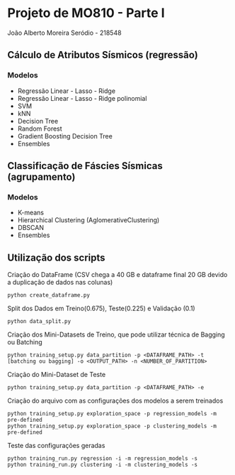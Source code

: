 # Projeto de MO810 - Parte I

João Alberto Moreira Seródio - 218548

## Cálculo de Atributos Sísmicos (regressão)

### Modelos

* Regressão Linear - Lasso - Ridge
* Regressão Linear - Lasso - Ridge polinomial
* SVM
* kNN
* Decision Tree
* Random Forest
* Gradient Boosting Decision Tree
* Ensembles

## Classificação de Fáscies Sísmicas (agrupamento)

### Modelos

* K-means
* Hierarchical Clustering (AglomerativeClustering)
* DBSCAN
* Ensembles

## Utilização dos scripts

Criação do DataFrame (CSV chega a 40 GB e dataframe final 20 GB devido a duplicação de dados nas colunas)
```
python create_dataframe.py
```

Split dos Dados em Treino(0.675), Teste(0.225) e Validação (0.1)
```
python data_split.py
```

Criação dos Mini-Datasets de Treino, que pode utilizar técnica de Bagging ou Batching
```
python training_setup.py data_partition -p <DATAFRAME_PATH> -t [batching ou bagging] -o <OUTPUT_PATH> -n <NUMBER_OF_PARTITION>
```

Criação do Mini-Dataset de Teste
```
python training_setup.py data_partition -p <DATAFRAME_PATH> -e
```

Criação do arquivo com as configurações dos modelos a serem treinados
```
python training_setup.py exploration_space -p regression_models -m pre-defined
python training_setup.py exploration_space -p clustering_models -m pre-defined

```

Teste das configurações geradas
```
python training_run.py regression -i -m regression_models -s
python training_run.py clustering -i -m clustering_models -s
```
